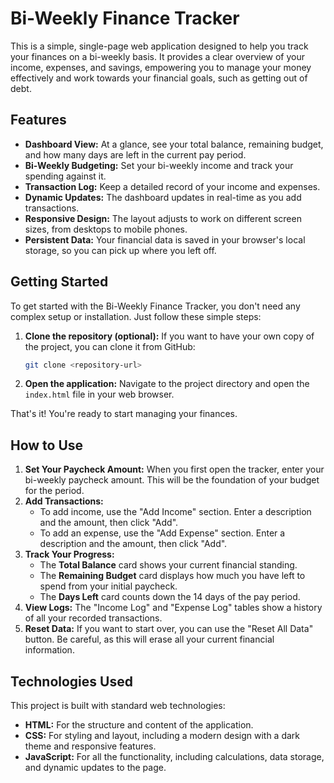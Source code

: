 # Bi-Weekly Finance Tracker

This is a simple, single-page web application designed to help you track your finances on a bi-weekly basis. It provides a clear overview of your income, expenses, and savings, empowering you to manage your money effectively and work towards your financial goals, such as getting out of debt.

## Features

- **Dashboard View:** At a glance, see your total balance, remaining budget, and how many days are left in the current pay period.
- **Bi-Weekly Budgeting:** Set your bi-weekly income and track your spending against it.
- **Transaction Log:** Keep a detailed record of your income and expenses.
- **Dynamic Updates:** The dashboard updates in real-time as you add transactions.
- **Responsive Design:** The layout adjusts to work on different screen sizes, from desktops to mobile phones.
- **Persistent Data:** Your financial data is saved in your browser's local storage, so you can pick up where you left off.

## Getting Started

To get started with the Bi-Weekly Finance Tracker, you don't need any complex setup or installation. Just follow these simple steps:

1.  **Clone the repository (optional):**
    If you want to have your own copy of the project, you can clone it from GitHub:
    ```sh
    git clone <repository-url>
    ```
2.  **Open the application:**
    Navigate to the project directory and open the `index.html` file in your web browser.

That's it! You're ready to start managing your finances.

## How to Use

1.  **Set Your Paycheck Amount:** When you first open the tracker, enter your bi-weekly paycheck amount. This will be the foundation of your budget for the period.
2.  **Add Transactions:**
    - To add income, use the "Add Income" section. Enter a description and the amount, then click "Add".
    - To add an expense, use the "Add Expense" section. Enter a description and the amount, then click "Add".
3.  **Track Your Progress:**
    - The **Total Balance** card shows your current financial standing.
    - The **Remaining Budget** card displays how much you have left to spend from your initial paycheck.
    - The **Days Left** card counts down the 14 days of the pay period.
4.  **View Logs:** The "Income Log" and "Expense Log" tables show a history of all your recorded transactions.
5.  **Reset Data:** If you want to start over, you can use the "Reset All Data" button. Be careful, as this will erase all your current financial information.

## Technologies Used

This project is built with standard web technologies:

-   **HTML:** For the structure and content of the application.
-   **CSS:** For styling and layout, including a modern design with a dark theme and responsive features.
-   **JavaScript:** For all the functionality, including calculations, data storage, and dynamic updates to the page.
